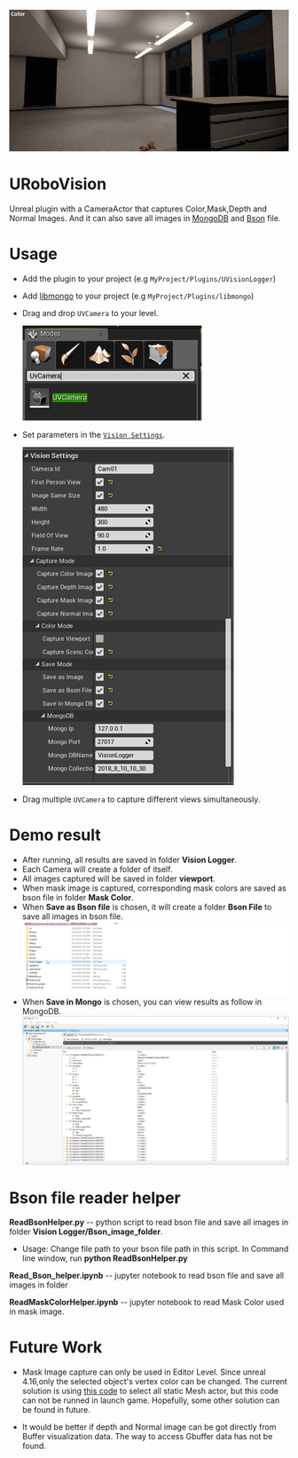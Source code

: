 ![](Documentation/Img/UVisionLogger.gif)

# URoboVision

Unreal plugin with a CameraActor that captures Color,Mask,Depth and Normal Images. And it can also save all images in [MongoDB](https://www.mongodb.com/) and [Bson](http://bsonspec.org/) file.

# Usage
*  Add the plugin to your project (e.g `MyProject/Plugins/UVisionLogger`)
*  Add [libmongo](https://github.com/robcog-iai/libmongo) to your project (e.g `MyProject/Plugins/libmongo`)
*  Drag and drop `UVCamera` to your level.

    ![](Documentation/Img/UVCamera.PNG)
    
*  Set parameters in the [`Vision Settings`](Documentation/VisionSetting.md).

    ![](Documentation/Img/Setting.PNG)
    
*  Drag multiple `UVCamera` to capture different views simultaneously.

# Demo result

* After running, all results are saved in folder **Vision Logger**. 
* Each Camera will create a folder of itself. 
* All images captured will be saved in folder **viewport**.
* When mask image is captured, corresponding mask colors are saved as bson file in folder **Mask Color**. 
* When **Save as Bson file** is chosen, it will create a folder **Bson File** to save all images in bson file.
![](Documentation/Img/Demo_result.gif)
* When **Save in Mongo** is chosen, you can view results as follow in MongoDB.
![](Documentation/Img/Mongo_result.png)

# Bson file reader helper

**ReadBsonHelper.py** -- python script to read bson file and save all images in folder **Vision Logger/Bson_image_folder**.
* Usage: Change file path to your bson file path in this script. In Command line window, run **python ReadBsonHelper.py**

**Read_Bson_helper.ipynb** -- jupyter notebook to read bson file and save all images in folder 

**ReadMaskColorHelper.ipynb** -- jupyter notebook to read Mask Color used in mask image.

# Future Work

* Mask Image capture can only be used in Editor Level. Since unreal 4.16,only the selected object's vertex color can be changed. The current solution is using [this code](https://github.com/guanjianyu/URoboVision/blob/guan/Source/UVisionLogger/Private/UVCamera.cpp#L872) to select all static Mesh actor, but this code can not be runned in launch game. Hopefully, some other solution can be found in future.

* It would be better if depth and Normal image can be got directly from Buffer visualization data. The way to access Gbuffer data has not be found. 
